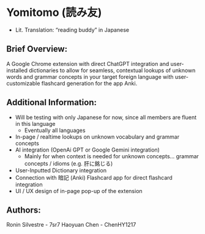 # Yomitomo (読み友)
- Lit. Translation: “reading buddy” in Japanese

## Brief Overview:
A Google Chrome extension with direct ChatGPT integration and user-installed dictionaries to allow for seamless, contextual lookups of unknown words and grammar concepts in your target foreign language with user-customizable flashcard generation for the app Anki.

## Additional Information:
- Will be testing with only Japanese for now, since all members are fluent in this language
  - Eventually all languages
- In-page / realtime lookups on unknown vocabulary and grammar concepts
- AI integration (OpenAi GPT or Google Gemini integration)
  - Mainly for when context is needed for unknown concepts… grammar concepts / idioms (e.g. 肝に銘じる)
- User-Inputted Dictionary integration
- Connection with 暗記 (Anki) Flashcard app for direct flashcard integration
- UI / UX design of in-page pop-up of the extension 

## Authors: 
Ronin Silvestre - 7sr7
Haoyuan Chen - ChenHY1217
